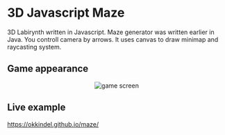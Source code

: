 # 3D Javascript Maze

3D Labirynth written in Javascript. Maze generator was written earlier in Java. You controll camera by arrows. It uses canvas to draw minimap and raycasting system.

## Game appearance

<p align="center"><img title="game screen" src="https://github.com/okkindel/Labirynth/blob/master/screen.png?raw=true"></p>

## Live example

https://okkindel.github.io/maze/
